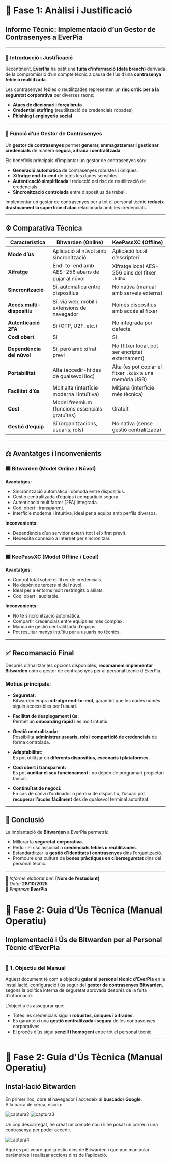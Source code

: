 # 🧩 Fase 1: Anàlisi i Justificació  
## Informe Tècnic: Implementació d’un Gestor de Contrasenyes a EverPia

---

### 🔹 Introducció i Justificació

Recentment, **EverPia** ha patit una **fuita d’informació (data breach)** derivada de la compromissió d’un compte tècnic a causa de l’ús d’una **contrasenya feble o reutilitzada**.

Les contrasenyes febles o reutilitzades representen un **risc crític per a la seguretat corporativa** per diverses raons:

- **Atacs de diccionari i força bruta**
- **Credential stuffing** (reutilització de credencials robades)
- **Phishing i enginyeria social**

---

### 🔐 Funció d’un Gestor de Contrasenyes

Un **gestor de contrasenyes** permet **generar, emmagatzemar i gestionar credencials** de manera **segura, xifrada i centralitzada**.

Els beneficis principals d’implantar un gestor de contrasenyes són:

- **Generació automàtica** de contrasenyes robustes i úniques.  
- **Xifratge end-to-end** de totes les dades sensibles.  
- **Autenticació simplificada** i reducció del risc de reutilització de credencials.  
- **Sincronització controlada** entre dispositius de treball.  

Implementar un gestor de contrasenyes per a tot el personal tècnic **redueix dràsticament la superfície d’atac** relacionada amb les credencials.

---

## ⚙️ Comparativa Tècnica

| **Característica** | **Bitwarden (Online)** | **KeePassXC (Offline)** |
|--------------------|------------------------|--------------------------|
| **Mode d’ús** | Aplicació al núvol amb sincronització | Aplicació local d’escriptori |
| **Xifratge** | End-to-end amb AES-256 abans de pujar al núvol | Xifratge local AES-256 dins del fitxer `.kdbx` |
| **Sincronització** | Sí, automàtica entre dispositius | No nativa (manual amb serveis externs) |
| **Accés multi-dispositiu** | Sí, via web, mòbil i extensions de navegador | Només dispositius amb accés al fitxer |
| **Autenticació 2FA** | Sí (OTP, U2F, etc.) | No integrada per defecte |
| **Codi obert** | Sí | Sí |
| **Dependència del núvol** | Sí, però amb xifrat previ | No (fitxer local, pot ser encriptat externament) |
| **Portabilitat** | Alta (accedir-hi des de qualsevol lloc) | Alta (es pot copiar el fitxer `.kdbx` a una memòria USB) |
| **Facilitat d’ús** | Molt alta (interfície moderna i intuïtiva) | Mitjana (interfície més tècnica) |
| **Cost** | Model freemium (funcions essencials gratuïtes) | Gratuït |
| **Gestió d’equip** | Sí (organitzacions, usuaris, rols) | No nativa (sense gestió centralitzada) |

---

## ⚖️ Avantatges i Inconvenients

### 🟩 Bitwarden (Model Online / Núvol)

**Avantatges:**
- Sincronització automàtica i còmoda entre dispositius.  
- Gestió centralitzada d’equips i compartició segura.  
- Autenticació multifactor (2FA) integrada.  
- Codi obert i transparent.  
- Interfície moderna i intuïtiva, ideal per a equips amb perfils diversos.

**Inconvenients:**
- Dependència d’un servidor extern (tot i el xifrat previ).  
- Necessita connexió a Internet per sincronitzar.

---

### 🟦 KeePassXC (Model Offline / Local)

**Avantatges:**
- Control total sobre el fitxer de credencials.  
- No depèn de tercers ni del núvol.  
- Ideal per a entorns molt restringits o aïllats.  
- Codi obert i auditable.

**Inconvenients:**
- No té sincronització automàtica.  
- Compartir credencials entre equips és més complex.  
- Manca de gestió centralitzada d’equips.  
- Pot resultar menys intuïtiu per a usuaris no tècnics.

---

## ✅ Recomanació Final

Després d’analitzar les opcions disponibles, **recomanem implementar Bitwarden** com a gestor de contrasenyes per al personal tècnic d’EverPia.

### Motius principals:

- **Seguretat:**  
  Bitwarden empra **xifratge end-to-end**, garantint que les dades només siguin accessibles per l’usuari.

- **Facilitat de desplegament i ús:**  
  Permet un **onboarding ràpid** i és molt intuïtiu.

- **Gestió centralitzada:**  
  Possibilita **administrar usuaris, rols i compartició de credencials** de forma controlada.

- **Adaptabilitat:**  
  Es pot utilitzar en **diferents dispositius, escenaris i plataformes.**

- **Codi obert i transparent:**  
  Es pot **auditar el seu funcionament** i no depèn de programari propietari tancat.

- **Continuïtat de negoci:**  
  En cas de canvi d’ordinador o pèrdua de dispositiu, l’usuari pot **recuperar l’accés fàcilment** des de qualsevol terminal autoritzat.

---

## 🏁 Conclusió

La implantació de **Bitwarden** a EverPia permetrà:

- Millorar la **seguretat corporativa**.  
- Reduir el risc associat a **credencials febles o reutilitzades**.  
- Estandarditzar la **gestió d’identitats i contrasenyes** dins l’organització.  
- Promoure una cultura de **bones pràctiques en ciberseguretat** dins del personal tècnic.

---

📄 *Informe elaborat per:* **[Nom de l’estudiant]**  
📅 *Data:* **28/10/2025**  
🏢 *Empresa:* **EverPia**

# 🧭 Fase 2: Guia d’Ús Tècnica (Manual Operatiu)
## Implementació i Ús de Bitwarden per al Personal Tècnic d’EverPia

---

### 🔹 1. Objectiu del Manual
Aquest document té com a objectiu **guiar el personal tècnic d’EverPia** en la instal·lació, configuració i ús segur del **gestor de contrasenyes Bitwarden**, segons la política interna de seguretat aprovada després de la fuita d’informació.

L’objectiu és assegurar que:
- Totes les credencials siguin **robustes, úniques i xifrades**.
- Es garanteixi una **gestió centralitzada i segura** de les contrasenyes corporatives.
- El procés d’ús sigui **senzill i homogeni** entre tot el personal tècnic.

---

# 🧭 Fase 2: Guia d'Ús Tècnica (Manual Operatiu)

## Instal·lació Bitwarden

En primer lloc, obre el navegador i accedeix al **buscador Google**.  
A la barra de cerca, escriu:



![captura2](img/capt2.png)
![captura3](img/capt3.png)




Un cop descarregat, he creat un compte nou i li he posat un correu i una contrasenya per poder accedir.

![captura4](img/capt4.png)



Aquí es pot veure que ja estic dins de Bitwarden i que puc manipular paràmetres i realitzar accions dins de l’aplicació.
